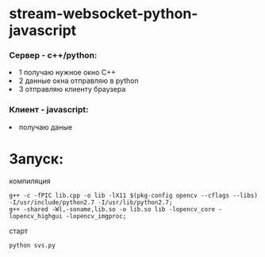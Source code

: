 # stream-websocket-python-javascript
<h3><strong>Сервер</strong> - c++/python:</h3>
   <li>1 получаю нужное окно C++</li> 
   <li>2 данные окна отправляю в python</li>
   <li>3 отправляю клиенту браузера</li>
<h3><strong>Клиент</strong> - javascript:</h3>
   <li>получаю даные</li>
   
# Запуск:

компиляция

```
g++ -c -fPIC lib.cpp -o lib -lX11 $(pkg-config opencv --cflags --libs) -I/usr/include/python2.7 -I/usr/lib/python2.7;
g++ -shared -Wl,-soname,lib.so -o lib.so lib -lopencv_core -lopencv_highgui -lopencv_imgproc;
```

старт

```
python svs.py
```
